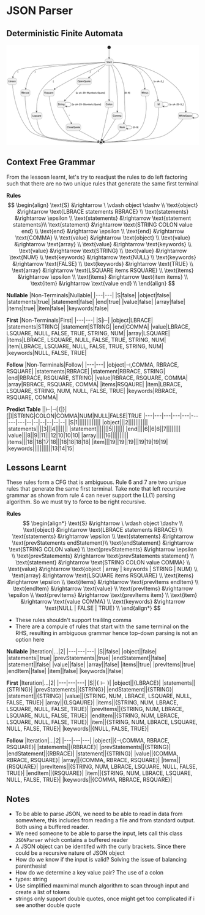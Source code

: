 # JSON Parser

## Deterministic Finite Automata
![dfa_state-diagram](out/state-diagram/state-diagram.png)


## Context Free Grammar
From the lessosn learnt, let's try to readjust the rules to do left factoring such that there are no two unique rules that generate the same first terminal

**Rules**
$$
\begin{align}
\text{S} &\rightarrow  \ \vdash object \dashv \\
\text{object} &\rightarrow \text{LBRACE statements RBRACE} \\
\text{statements} &\rightarrow \epsilon \\
\text{statements} &\rightarrow \text{statement statements}\\
\text{statement} &\rightarrow \text{STRING COLON value end} \\
\text{end} &\rightarrow \epsilon \\
\text{end} &\rightarrow \text{COMMA} \\
\text{value} &\rightarrow \text{object} \\
\text{value} &\rightarrow \text{array} \\
\text{value} &\rightarrow \text{keywords} \\
\text{value} &\rightarrow \text{STRING} \\
\text{value} &\rightarrow \text{NUM} \\
\text{keywords} &\rightarrow \text{NULL} \\
\text{keywords} &\rightarrow \text{FALSE} \\
\text{keywords} &\rightarrow \text{TRUE} \\
\text{array} &\rightarrow \text{LSQUARE items RSQUARE} \\
\text{items} &\rightarrow \epsilon \\
\text{items} &\rightarrow \text{item items} \\
\text{item} &\rightarrow \text{value end} \\
\end{align}
$$

**Nullable**
|Non-Terminals|Nullable|
|---|---|
|S|false|
|object|false|
|statements|true|
|statement|false|
|end|true|
|value|false|
|array|false|
|items|true|
|item|false|
|keywords|false|

**First**
|Non-Terminals|First|
|---|---|
|S|$\vdash$|
|object|$\text{LBRACE}$|
|statements|$\text{STRING}$|
|statement|$\text{STRING}$|
|end|$\text{COMMA}$|
|value|$\text{LBRACE, LSQUARE, NULL, FALSE, TRUE, STRING, NUM}$|
|array|$\text{LSQUARE}$|
|items|$\text{LBRACE, LSQUARE, NULL, FALSE, TRUE, STRING, NUM}$|
|item|$\text{LBRACE, LSQUARE, NULL, FALSE, TRUE, STRING, NUM}$|
|keywords|$\text{NULL, FALSE, TRUE}$|

**Follow**
|Non-Terminals|Follow|
|---|---|
|object|$\dashv, \text{COMMA, RBRACE, RSQUARE}$|
|statements|$\text{RBRACE}$|
|statement|$\text{RBRACE, STRING}$|
|end|$\text{RBRACE, RSQUARE, STRING}$|
|value|$\text{RBRACE, RSQUARE, COMMA}$|
|array|$\text{RBRACE, RSQUARE, COMMA}$|
|items|$\text{RSQAURE}$|
|item|$\text{LBRACE, LSQUARE, STRING, NUM, NULL, FALSE, TRUE}$|
|keywords|$\text{RBRACE, RSQUARE, COMMA}$|

**Predict Table**
||$\vdash$|$\dashv$|{|}|[|]|STRING|COLON|COMMA|NUM|NULL|FALSE|TRUE
|---|---|---|---|---|---|---|---|--|--|--|--|--|--|
|S|1|||||||||||||
|object|||2|||||||||||
|statements||||3|||4|||||||
|statement|||||||5|||||||
|end||||6||6|6||7||||||||
|value|||8||9||11|||12|10|10|10|
|array|||||16||||||||||
|items|||18||18|17|18|||18|18|18|18|
|item|||19||19||19|||19|19|19|19|
|keywords|||||||||||13|14|15|



## Lessons Learnt
These rules form a CFG that is ambiguous. Rule 6 and 7 are two unique rules that generate the same first terminal. Take note that left recursive grammar as shown from rule 4 can never support the LL(1) parsing algorithm. So we must try to force to be right recursive.

**Rules**
$$
\begin{align*}
\text{S} &\rightarrow  \ \vdash object \dashv \\
\text{object} &\rightarrow \text{LBRACE statements RBRACE} \\
\text{statements} &\rightarrow \epsilon \\
\text{statements} &\rightarrow \text{prevStatements endStatement}\\
\text{endStatement} &\rightarrow \text{STRING COLON value} \\
\text{prevStatements} &\rightarrow \epsilon \\
\text{prevStatements} &\rightarrow \text{prevStatements statement} \\
\text{statement} &\rightarrow \text{STRING COLON value COMMA} \\
\text{value} &\rightarrow \text{object | array | keywords | STRING | NUM} \\
\text{array} &\rightarrow \text{LSQUARE items RSQUARE} \\
\text{items} &\rightarrow \epsilon \\
\text{items} &\rightarrow \text{prevItems endItem} \\
\text{endItem} &\rightarrow \text{value} \\
\text{prevItems} &\rightarrow \epsilon \\
\text{prevItems} &\rightarrow \text{prevItems item} \\
\text{item} &\rightarrow \text{value COMMA} \\
\text{keywords} &\rightarrow \text{NULL | FALSE | TRUE} \\
\end{align*}
$$
- These rules shouldn't support traililng comma
- There are a compule of rules that start with the same terminal on the RHS, resulting in ambiguous grammar hence top-down parsing is not an option here

**Nullable**
|Iteration|...|2|
|---|---|---|
|S||false|
|object||false|
|statements||true|
|prevStatements||true|
|endStatement||false|
|statement||false|
|value||false|
|array||false|
|items||true|
|prevItems||true|
|endItem||false|
|item||false|
|keywords||false|


**First**
|Iteration|...|2|
|---|---|---|
|S||$\{\vdash\}$|
|object||$\{\text{LBRACE}\}$|
|statements||$\{\text{STRING}\}$|
|prevStatements||$\{\text{STRING}\}$|
|endStatement||$\{\text{STRING}\}$|
|statement||$\{\text{STRING}\}$|
|value||$\{\text{STRING, NUM, LBRACE, LSQUARE, NULL, FALSE, TRUE}\}$|
|array||$\{\text{LSQAURE}\}$|
|items||$\{\text{STRING, NUM, LBRACE, LSQUARE, NULL, FALSE, TRUE}\}$|
|prevItems||$\{\text{STRING, NUM, LBRACE, LSQUARE, NULL, FALSE, TRUE}\}$|
|endItem||$\{\text{STRING, NUM, LBRACE, LSQUARE, NULL, FALSE, TRUE}\}$|
|item||$\{\text{STRING, NUM, LBRACE, LSQUARE, NULL, FALSE, TRUE}\}$|
|keywords||$\{\text{NULL, FALSE, TRUE}\}$|

**Follow**
|Iteration|...|2|
|---|---|---|
|object||$\{\dashv, \text{COMMA, RBRACE, RSQUARE}\}$|
|statements||$\{\text{RBRACE}\}$|
|prevStatements||$\{\text{STRING}\}$|
|endStatement||$\{\text{RBRACE}\}$|
|statement||$\{\text{STRING}\}$|
|value||$\{\text{COMMA, RBRACE, RSQUARE}\}$|
|array||$\{\text{COMMA, RBRACE, RSQUARE}\}$|
|items||$\{\text{RSQUARE}\}$|
|prevItems||$\{\text{STRING, NUM, LBRACE, LSQUARE, NULL, FALSE, TRUE}\}$|
|endItem||$\{\text{RSQUARE}\}$|
|item||$\{\text{STRING, NUM, LBRACE, LSQUARE, NULL, FALSE, TRUE}\}$|
|keywords||$\{\text{COMMA, RBRACE, RSQUARE}\}$|
## Notes
- To be able to parse JSON, we need to be able to read in data from somewhere, this includes from reading a file and from standard output. Both using a buffered reader. 
- We need someone to be able to parse the input, lets call this class `JSONParser` which contains a buffered reader
- A JSON object can be identifed with the curly brackets. Since there could be a recursive nature of JSON object 
- How do we know if the input is valid? Solving the issue of balancing parenthesis!
- How do we determine a key value pair? The use of a colon
- types: string
- Use simplified maxmimal munch algorithm to scan through input and create a list of tokens
- strings only support double quotes, once might get too complicated if i see another double quote
